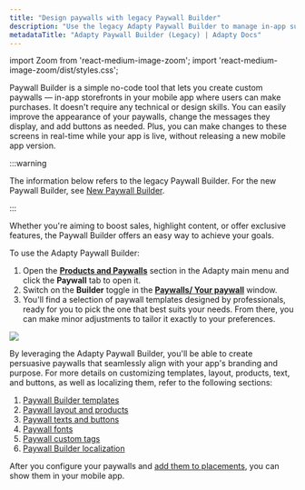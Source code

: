 ```yaml
---
title: "Design paywalls with legacy Paywall Builder"
description: "Use the legacy Adapty Paywall Builder to manage in-app subscriptions."
metadataTitle: "Adapty Paywall Builder (Legacy) | Adapty Docs"
---
```


import Zoom from 'react-medium-image-zoom';
import 'react-medium-image-zoom/dist/styles.css';

Paywall Builder is a simple no-code tool that lets you create custom paywalls — in-app storefronts in your mobile app where users can make purchases. It doesn't require any technical or design skills. You can easily improve the appearance of your paywalls, change the messages they display, and add buttons as needed. Plus, you can make changes to these screens in real-time while your app is live, without releasing a new mobile app version.

:::warning

The information below refers to the legacy Paywall Builder. For the new Paywall Builder, see [New Paywall Builder](/docs/adapty-paywall-builder).

:::

Whether you're aiming to boost sales, highlight content, or offer exclusive features, the Paywall Builder offers an easy way to achieve your goals.

To use the Adapty Paywall Builder:

1. Open the [**Products and Paywalls**](https://app.adapty.io/paywalls) section in the Adapty main menu and click the **Paywall** tab to open it.
2. Switch on the **Builder** toggle in the [**Paywalls/ Your paywall**](https://app.adapty.io/paywalls/create) window.
3. You'll find a selection of paywall templates designed by professionals, ready for you to pick the one that best suits your needs. From there, you can make minor adjustments to tailor it exactly to your preferences.


<Zoom>
  <img src={require('./img/44766e1-switch_on_paywall_builder.webp').default}
  style={{
    border: '1px solid #727272', /* border width and color */
    width: '700px', /* image width */
    display: 'block', /* for alignment */
    margin: '0 auto' /* center alignment */
  }}
/>
</Zoom>





By leveraging the Adapty Paywall Builder, you'll be able to create persuasive paywalls that seamlessly align with your app's branding and purpose. For more details on customizing templates, layout, products, text, and buttons, as well as localizing them, refer to the following sections:

1. [Paywall Builder templates](paywall-builder-templates)
2. [Paywall  layout and products](paywall-layout-and-products)
3. [Paywall texts and buttons](paywall-texts-and-buttons)
4. [Paywall fonts](using-custom-fonts-in-paywall-builder)
5. [Paywall custom tags](custom-tags-in-paywall-builder) 
6. [Paywall Builder localization](add-paywall-locale-in-adapty-paywall-builder)

After you configure your paywalls and [add them to placements](add-audience-paywall-ab-test), you can show them in your mobile app. 